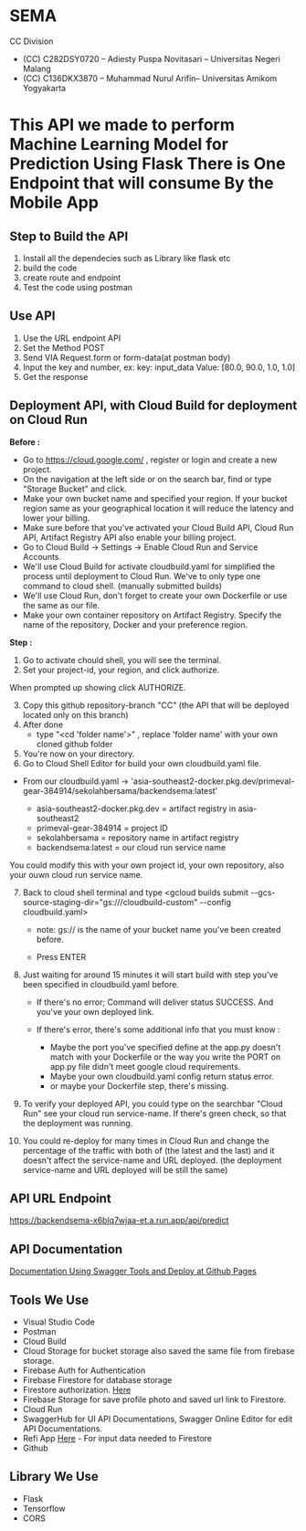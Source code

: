 # SEMA
CC Division
- (CC) C282DSY0720 – Adiesty Puspa Novitasari – Universitas Negeri Malang
- (CC) C136DKX3870 – Muhammad Nurul Arifin– Universitas Amikom Yogyakarta
# This API we made to perform Machine Learning Model for Prediction Using Flask There is One Endpoint that will consume By the Mobile App
## Step to Build the API 
1. Install all the dependecies such as Library like flask etc
2. build the code
3. create route and endpoint
4. Test the code using postman
## Use API
1. Use the URL endpoint API
2. Set the Method POST
3. Send VIA Request.form or form-data(at postman body)
4. Input the key and number, ex: key: input_data Value:  [80.0, 90.0, 1.0, 1.0]
5. Get the response
## Deployment API, with Cloud Build for deployment on Cloud Run
**Before :**
- Go to https://cloud.google.com/ , register or login and create a new project.
- On the navigation at the left side or on the search bar, find or type "Storage Bucket" and click.
- Make your own bucket name and specified your region. If your bucket region same as your geographical location it will reduce the latency and lower your billing. 
- Make sure before that you've activated your Cloud Build API, Cloud Run API, Artifact Registry API also enable your billing project.
- Go to Cloud Build -> Settings -> Enable Cloud Run and Service Accounts.
- We'll use Cloud Build for activate cloudbuild.yaml for simplified the process until deployment to Cloud Run. We've to only type one command to cloud shell. (manually submitted builds)
- We'll use Cloud Run, don't forget to create your own Dockerfile or use the same as our file.
- Make your own container repository on Artifact Registry. Specify the name of the repository, Docker and your preference region.

**Step :**
1. Go to activate chould shell, you will see the terminal.
2. Set your project-id, your region, and click authorize.

<gcloud config set project YOUR_PROJECT_ID>
<gcloud config set compute/region YOUR_REGION>
  
When prompted up showing click AUTHORIZE.
  
3. Copy this github repository-branch "CC" (the API that will be deployed located only on this branch)
4. After done
    + type "<cd 'folder name'>" , replace 'folder name' with your own cloned github folder
5. You're now on your directory.
6. Go to Cloud Shell Editor for build your own cloudbuild.yaml file. 
  
  + From our cloudbuild.yaml -> 'asia-southeast2-docker.pkg.dev/primeval-gear-384914/sekolahbersama/backendsema:latest'
    
    + asia-southeast2-docker.pkg.dev = artifact registry in asia-southeast2
    + primeval-gear-384914 = project ID
    + sekolahbersama = repository name in artifact registry
    + backendsema:latest = our cloud run service name
  
  You could modify this with your own project id, your own repository, also your ouwn cloud run service name.
  
7. Back to cloud shell terminal and type 
   <gcloud builds submit --gcs-source-staging-dir="gs://<your-bucket-name>/cloudbuild-custom" --config cloudbuild.yaml> 
    
   + note: 
     gs://<your-bucket-name> is the name of your bucket name you've been created before.
     
   + Press ENTER

8. Just waiting for around 15 minutes it will start build with step you've been specified in cloudbuild.yaml before.
   + If there's no error; Command will deliver status SUCCESS. And you've your own deployed link.
   + If there's  error, there's some additional info that you must know :
     
        + Maybe the port you've specified define at the app.py doesn't match with your Dockerfile or the way you write the PORT on app.py          file didn't meet google cloud requirements. 
        + Maybe your own cloudbuild.yaml config return status error.
        + or maybe your Dockerfile step, there's missing.

9. To verify your deployed API, you could type on the searchbar "Cloud Run" see your cloud run service-name. If there's green check, so that the deployment was running.
10. You could re-deploy for many times in Cloud Run and change the percentage of the traffic with both of (the latest and the last) and it doesn't affect the service-name and URL deployed. (the deployment service-name and URL deployed will be still the same)   
## API URL Endpoint
https://backendsema-x6blq7wjaa-et.a.run.app/api/predict 
## API Documentation 
[Documentation Using Swagger Tools and Deploy at Github Pages](https://nrulafind.github.io/SEMA/)
## Tools We Use
- Visual Studio Code
- Postman
- Cloud Build 
- Cloud Storage for bucket storage also saved the same file from firebase storage.
- Firebase Auth for Authentication
- Firebase Firestore for database storage 
- Firestore authorization. [Here](https://drive.google.com/drive/folders/1Gp5sQjIYxbW6Fu5HKFRpM8jZRftoajHi?usp=sharing)
- Firebase Storage for save profile photo and saved url link to Firestore.
- Cloud Run 
- SwaggerHub for UI API Documentations, Swagger Online Editor for edit API Documentations.
- Refi App [Here](https://refiapp.io/) - For input data needed to Firestore 
- Github
## Library We Use
- Flask
- Tensorflow
- CORS

